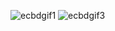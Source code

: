 ![ecbdgif1](https://user-images.githubusercontent.com/91137238/197867073-feb730c8-1a1e-4002-aaea-fdd4be4cacda.gif)                               ![ecbdgif3](https://user-images.githubusercontent.com/91137238/197873346-07c1b88c-2b03-4d36-84a5-87a6122dfde3.gif)




